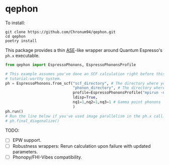 # qephon

To install:

```
git clone https://github.com/Chronum94/qephon.git
cd qephon
poetry install
```

This package provides a thin [ASE](https://gitlab.com/ase/ase/)-like wrapper around Quantum Espresso's `ph.x` executable.

```python
from qephon import EspressoPhonons, EspressoPhononsProfile

# This example assumes you've done an SCF calculation right before this on some small
# tutorial-worthy system.
ph = EspressoPhonons.from_scf("scf_directory", # The directory where you've carried out the scf.
                              "phonon_directory", # The directory where you will carry out the phonon calculation.
                              profile=EspressoPhononsProfile("mpirun -np 2 ph.x".split()),
                              ldisp=True,
                              nq1=1,nq2=1,nq3=1 # Gamma point phonons
                              )
ph.run()
# Run the line below if you've used image parallelism in the ph.x call.
# ph.final_diagonalize()
```

TODO:

- [ ] EPW support.
- [ ] Robustness wrappers: Rerun calculation upon failure with updated parameters.
- [ ] Phonopy/FHI-Vibes compatibility.